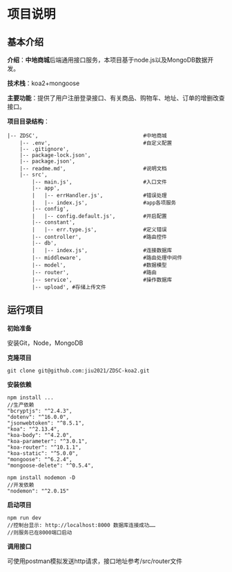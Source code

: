 # 项目说明

## 基本介绍

**介绍**：**中地商城**后端通用接口服务，本项目基于node.js以及MongoDB数据开发。

**技术栈**：koa2+mongoose

**主要功能**：提供了用户注册登录接口、有关商品、购物车、地址、订单的增删改查接口。

**项目目录结构**：

```
|-- ZDSC', 									#中地商城
    |-- .env', 								#自定义配置
    |-- .gitignore',
    |-- package-lock.json',
    |-- package.json',
    |-- readme.md', 						#说明文档
    |-- src',
        |-- main.js', 						#入口文件
        |-- app',
        |   |-- errHandler.js', 			#错误处理
        |   |-- index.js', 					#app各项服务
        |-- config',
        |   |-- config.default.js', 		#开启配置
        |-- constant',
        |   |-- err.type.js', 				#定义错误
        |-- controller', 					#路由控件
        |-- db',
        |   |-- index.js', 					#连接数据库
        |-- middleware', 					#路由处理中间件
        |-- model', 						#数据模型
        |-- router', 						#路由
        |-- service', 						#操作数据库  
        |-- upload', #存储上传文件
```

## 运行项目

**初始准备**

安装Git，Node，MongoDB

**克隆项目**

```
git clone git@github.com:jiu2021/ZDSC-koa2.git
```

**安装依赖**

```
npm install ...
//生产依赖
"bcryptjs": "^2.4.3",
"dotenv": "^16.0.0",
"jsonwebtoken": "^8.5.1",
"koa": "^2.13.4",
"koa-body": "^4.2.0",
"koa-parameter": "^3.0.1",
"koa-router": "^10.1.1",
"koa-static": "^5.0.0",
"mongoose": "^6.2.4",
"mongoose-delete": "^0.5.4",
```

```
npm install nodemon -D
//开发依赖
"nodemon": "^2.0.15"
```

**启动项目**

```
npm run dev
//控制台显示: http://localhost:8000 数据库连接成功……
//则服务已在8000端口启动
```

**调用接口**

可使用postman模拟发送http请求，接口地址参考/src/router文件

